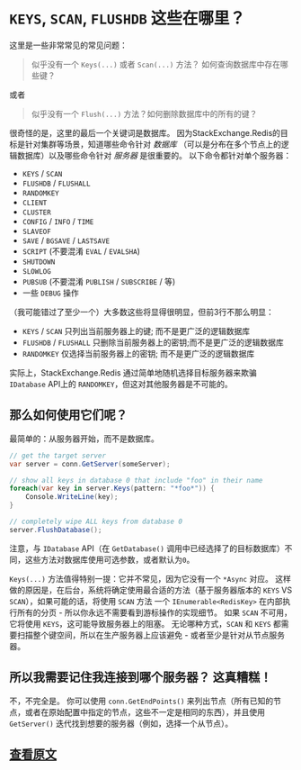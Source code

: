 ﻿`KEYS`, `SCAN`, `FLUSHDB` 这些在哪里？
===

这里是一些非常常见的常见问题：

> 似乎没有一个 `Keys(...)` 或者 `Scan(...)` 方法？ 如何查询数据库中存在哪些键？

或者

> 似乎没有一个 `Flush(...)` 方法？如何删除数据库中的所有的键？

很奇怪的是，这里的最后一个关键词是数据库。
因为StackExchange.Redis的目标是针对集群等场景，知道哪些命令针对 *数据库* （可以是分布在多个节点上的逻辑数据库）以及哪些命令针对 *服务器* 是很重要的。
以下命令都针对单个服务器：

- `KEYS` / `SCAN`
- `FLUSHDB` / `FLUSHALL`
- `RANDOMKEY`
- `CLIENT`
- `CLUSTER`
- `CONFIG` / `INFO` / `TIME`
- `SLAVEOF`
- `SAVE` / `BGSAVE` / `LASTSAVE`
- `SCRIPT` (不要混淆 `EVAL` / `EVALSHA`)
- `SHUTDOWN`
- `SLOWLOG`
- `PUBSUB` (不要混淆 `PUBLISH` / `SUBSCRIBE` / 等)
- 一些 `DEBUG` 操作

（我可能错过了至少一个）大多数这些将显得很明显，但前3行不那么明显：

- `KEYS` / `SCAN` 只列出当前服务器上的键; 而不是更广泛的逻辑数据库
- `FLUSHDB` / `FLUSHALL` 只删除当前服务器上的密钥;而不是更广泛的逻辑数据库
- `RANDOMKEY` 仅选择当前服务器上的密钥; 而不是更广泛的逻辑数据库

实际上，StackExchange.Redis 通过简单地随机选择目标服务器来欺骗 `IDatabase` API上的 `RANDOMKEY`，但这对其他服务器是不可能的。

那么如何使用它们呢？
---

最简单的：从服务器开始，而不是数据库。

```C#
// get the target server
var server = conn.GetServer(someServer);

// show all keys in database 0 that include "foo" in their name
foreach(var key in server.Keys(pattern: "*foo*")) {
    Console.WriteLine(key);
}

// completely wipe ALL keys from database 0
server.FlushDatabase();
```

注意，与 `IDatabase` API（在 `GetDatabase()` 调用中已经选择了的目标数据库）不同，这些方法对数据库使用可选参数，或者默认为`0`。

`Keys(...)` 方法值得特别一提：它并不常见，因为它没有一个 `*Async` 对应。 这样做的原因是，在后台，系统将确定使用最合适的方法（基于服务器版本的 `KEYS` VS `SCAN`），如果可能的话，将使用 `SCAN` 方法 一个 `IEnumerable<RedisKey>` 在内部执行所有的分页 - 所以你永远不需要看到游标操作的实现细节。 
如果 `SCAN` 不可用，它将使用 `KEYS`，这可能导致服务器上的阻塞。 无论哪种方式，`SCAN` 和 `KEYS` 都需要扫描整个键空间，所以在生产服务器上应该避免 - 或者至少是针对从节点服务器。

所以我需要记住我连接到哪个服务器？ 这真糟糕！
---

不，不完全是。 你可以使用 `conn.GetEndPoints()` 来列出节点（所有已知的节点，或者在原始配置中指定的节点，这些不一定是相同的东西），并且使用 `GetServer()` 迭代找到想要的服务器（例如，选择一个从节点）。

[查看原文](https://github.com/StackExchange/StackExchange.Redis/blob/master/Docs/KeysScan.md)
---